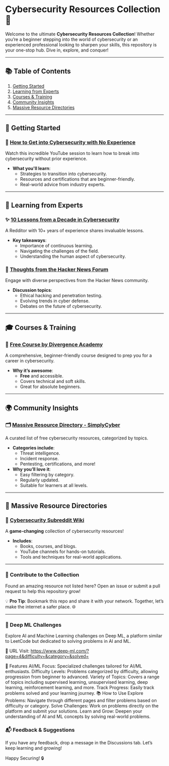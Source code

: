 # Cybersecurity Resources Collection 🚀

Welcome to the ultimate **Cybersecurity Resources Collection**! Whether you’re a beginner stepping into the world of cybersecurity or an experienced professional looking to sharpen your skills, this repository is your one-stop hub. Dive in, explore, and conquer!

---

## 📚 **Table of Contents**
1. [Getting Started](#getting-started)  
2. [Learning from Experts](#learning-from-experts)  
3. [Courses & Training](#courses--training)  
4. [Community Insights](#community-insights)  
5. [Massive Resource Directories](#massive-resource-directories)  

---

## 🔰 **Getting Started**  
### 🌟 [How to Get into Cybersecurity with No Experience](https://www.youtube.com/live/4d-qmWLt90E?si=_7vD0lwDFHbIjBfI)  
Watch this incredible YouTube session to learn how to break into cybersecurity without prior experience.  
- **What you'll learn**:  
  - Strategies to transition into cybersecurity.  
  - Resources and certifications that are beginner-friendly.  
  - Real-world advice from industry experts.  

---

## 🧠 **Learning from Experts**  
### ✨ [10 Lessons from a Decade in Cybersecurity](https://www.reddit.com/r/cybersecurity/comments/p9fo4d/my_thoughts_on_a_decade_of_cyber_security_10/)  
A Redditor with 10+ years of experience shares invaluable lessons.  
- **Key takeaways**:  
  - Importance of continuous learning.  
  - Navigating the challenges of the field.  
  - Understanding the human aspect of cybersecurity.  

### 🧩 [Thoughts from the Hacker News Forum](https://news.ycombinator.com/item?id=25812025)  
Engage with diverse perspectives from the Hacker News community.  
- **Discussion topics**:  
  - Ethical hacking and penetration testing.  
  - Evolving trends in cyber defense.  
  - Debates on the future of cybersecurity.  

---

## 🎓 **Courses & Training**  
### 🎯 [Free Course by Divergence Academy](https://nabla.divergence.one/courses/cyber-tech-prep)  
A comprehensive, beginner-friendly course designed to prep you for a career in cybersecurity.  
- **Why it’s awesome**:  
  - **Free** and accessible.  
  - Covers technical and soft skills.  
  - Great for absolute beginners.  

---

## 🌍 **Community Insights**  
### 🗂️ [Massive Resource Directory - SimplyCyber](https://www.simplycyber.io/free-cyber-resources)  
A curated list of free cybersecurity resources, categorized by topics.  
- **Categories include**:  
  - Threat intelligence.  
  - Incident response.  
  - Pentesting, certifications, and more!  
- **Why you’ll love it**:  
  - Easy filtering by category.  
  - Regularly updated.  
  - Suitable for learners at all levels.  

---

## 📖 **Massive Resource Directories**  
### 💎 [Cybersecurity Subreddit Wiki](https://www.reddit.com/r/cybersecurity/wiki/index/?rdt=51160#wiki_youtube_channels)  
A **game-changing** collection of cybersecurity resources!  
- **Includes**:  
  - Books, courses, and blogs.  
  - YouTube channels for hands-on tutorials.  
  - Tools and techniques for real-world applications.  

---

### 🙌 **Contribute to the Collection**  
Found an amazing resource not listed here? Open an issue or submit a pull request to help this repository grow!  

💡 **Pro Tip**: Bookmark this repo and share it with your network. Together, let’s make the internet a safer place. 🌐

--- 
### 🙌 Deep ML Challenges
Explore AI and Machine Learning challenges on Deep ML, a platform similar to LeetCode but dedicated to solving problems in AI and ML.

🔗 URL
Visit: https://www.deep-ml.com/?page=4&difficulty=&category=&solved=

🧠 Features
AI/ML Focus: Specialized challenges tailored for AI/ML enthusiasts.
Difficulty Levels: Problems categorized by difficulty, allowing progression from beginner to advanced.
Variety of Topics: Covers a range of topics including supervised learning, unsupervised learning, deep learning, reinforcement learning, and more.
Track Progress: Easily track problems solved and your learning journey.
📚 How to Use
Explore Problems: Navigate through different pages and filter problems based on difficulty or category.
Solve Challenges: Work on problems directly on the platform and submit your solutions.
Learn and Grow: Deepen your understanding of AI and ML concepts by solving real-world problems.
### 📬 **Feedback & Suggestions**  
If you have any feedback, drop a message in the Discussions tab. Let’s keep learning and growing!  

Happy Securing! 🔒  
